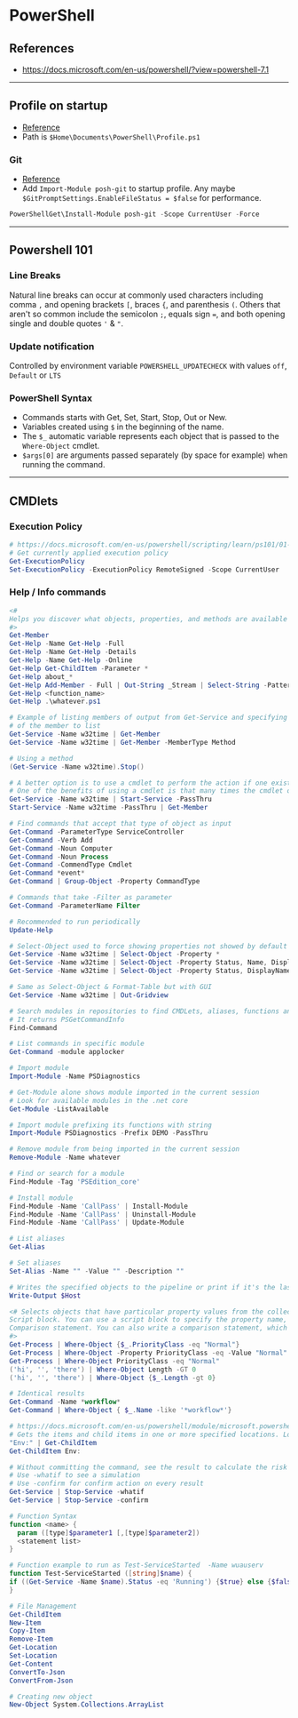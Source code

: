 # PowerShell

## References

- https://docs.microsoft.com/en-us/powershell/?view=powershell-7.1

---
## Profile on startup

- [Reference](https://docs.microsoft.com/en-us/powershell/module/microsoft.powershell.core/about/about_profiles?view=powershell-7.1)
- Path is `$Home\Documents\PowerShell\Profile.ps1`

### Git

- [Reference](https://github.com/dahlbyk/posh-git)
- Add `Import-Module posh-git` to startup profile. Any maybe `$GitPromptSettings.EnableFileStatus = $false` for performance.

```powershell
PowerShellGet\Install-Module posh-git -Scope CurrentUser -Force
```

---
## Powershell 101

### Line Breaks

Natural line breaks can occur at commonly used characters including comma `,` and opening brackets `[`, braces `{`, and parenthesis `(`. Others that aren't so common include the semicolon `;`, equals sign `=`, and both opening single and double quotes `'` & `"`.

### Update notification

Controlled by environment variable `POWERSHELL_UPDATECHECK` with values `off`, `Default` or `LTS`

### PowerShell Syntax

- Commands starts with Get, Set, Start, Stop, Out or New.
- Variables created using `$` in the beginning of the name.
- The `$_` automatic variable represents each object that is passed to the `Where-Object` cmdlet.
- `$args[0]` are arguments passed separately (by space for example) when running the command.

---

## CMDlets

### Execution Policy

```powershell
# https://docs.microsoft.com/en-us/powershell/scripting/learn/ps101/01-getting-started
# Get currently applied execution policy
Get-ExecutionPolicy
Set-ExecutionPolicy -ExecutionPolicy RemoteSigned -Scope CurrentUser
```

### Help / Info commands

```powershell
<#
Helps you discover what objects, properties, and methods are available for commands. Any command that produces object-based output can be piped to Get-Member.
#>
Get-Member
Get-Help -Name Get-Help -Full
Get-Help -Name Get-Help -Details
Get-Help -Name Get-Help -Online
Get-Help Get-ChildItem -Parameter *
Get-Help about_*
Get-Help Add-Member - Full | Out-String _Stream | Select-String -Pattern clixml
Get-Help <function_name>
Get-Help .\whatever.ps1

# Example of listing members of output from Get-Service and specifying the type
# of the member to list
Get-Service -Name w32time | Get-Member
Get-Service -Name w32time | Get-Member -MemberType Method

# Using a method
(Get-Service -Name w32time).Stop()

# A better option is to use a cmdlet to perform the action if one exists. Go ahead and start the Windows Time service, except this time use the cmdlet for starting services.
# One of the benefits of using a cmdlet is that many times the cmdlet offers additional functionality that isn't available with a method. Like here, the PassThru parameter was used. This causes a cmdlet that doesn't normally produce output, to produce output.
Get-Service -Name w32time | Start-Service -PassThru
Start-Service -Name w32time -PassThru | Get-Member

# Find commands that accept that type of object as input
Get-Command -ParameterType ServiceController
Get-Command -Verb Add
Get-Command -Noun Computer
Get-Command -Noun Process
Get-Command -CommendType Cmdlet
Get-Command *event*
Get-Command | Group-Object -Property CommandType

# Commands that take -Filter as parameter
Get-Command -ParameterName Filter

# Recommended to run periodically
Update-Help

# Select-Object used to force showing properties not showed by default
Get-Service -Name w32time | Select-Object -Property *
Get-Service -Name w32time | Select-Object -Property Status, Name, DisplayName, ServiceType
Get-Service -Name w32time | Select-Object -Property Status, DisplayName, Can*

# Same as Select-Object & Format-Table but with GUI
Get-Service -Name w32time | Out-Gridview

# Search modules in repositories to find CMDLets, aliases, functions and workflows
# It returns PSGetCommandInfo
Find-Command

# List commands in specific module
Get-Command -module applocker

# Import module
Import-Module -Name PSDiagnostics

# Get-Module alone shows module imported in the current session
# Look for available modules in the .net core
Get-Module -ListAvailable

# Import module prefixing its functions with string
Import-Module PSDiagnostics -Prefix DEMO -PassThru

# Remove module from being imported in the current session
Remove-Module -Name whatever

# Find or search for a module
Find-Module -Tag 'PSEdition_core'

# Install module
Find-Module -Name 'CallPass' | Install-Module
Find-Module -Name 'CallPass' | Uninstall-Module
Find-Module -Name 'CallPass' | Update-Module

# List aliases
Get-Alias

# Set aliases
Set-Alias -Name "" -Value "" -Description ""

# Writes the specified objects to the pipeline or print if it's the last
Write-Output $Host

<# Selects objects that have particular property values from the collection of objects that are passed to it
Script block. You can use a script block to specify the property name, a comparison operator, and a property value. Where-Object returns all objects for which the script block statement is true.
Comparison statement. You can also write a comparison statement, which is much more like natural language.
#>
Get-Process | Where-Object {$_.PriorityClass -eq "Normal"}
Get-Process | Where-Object -Property PriorityClass -eq -Value "Normal"
Get-Process | Where-Object PriorityClass -eq "Normal"
('hi', '', 'there') | Where-Object Length -GT 0
('hi', '', 'there') | Where-Object {$_.Length -gt 0}

# Identical results
Get-Command -Name *workflow*
Get-Command | Where-Object { $_.Name -like '*workflow*'}

# https://docs.microsoft.com/en-us/powershell/module/microsoft.powershell.core/about/about_providers
# Gets the items and child items in one or more specified locations. Locations are exposed to Get-ChildItem by PowerShell providers.
"Env:" | Get-ChildItem
Get-ChildItem Env:

# Without committing the command, see the result to calculate the risk
# Use -whatif to see a simulation
# Use -confirm for confirm action on every result
Get-Service | Stop-Service -whatif
Get-Service | Stop-Service -confirm

# Function Syntax
function <name> {
  param ([type]$parameter1 [,[type]$parameter2])
  <statement list>
}

# Function example to run as Test-ServiceStarted  -Name wuauserv
function Test-ServiceStarted ([string]$name) {
if ((Get-Service -Name $name).Status -eq 'Running') {$true} else {$false}
}

# File Management
Get-ChildItem
New-Item
Copy-Item
Remove-Item
Get-Location
Set-Location
Get-Content
ConvertTo-Json
ConvertFrom-Json

# Creating new object
New-Object System.Collections.ArrayList
```
